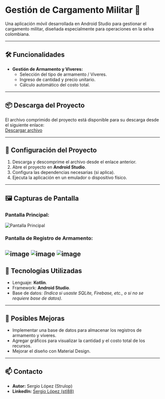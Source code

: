 # Gestión de Cargamento Militar 🚁

Una aplicación móvil desarrollada en Android Studio para gestionar el cargamento militar, diseñada especialmente para operaciones en la selva colombiana.

---

## 🛠️ Funcionalidades
- **Gestión de Armamento y Viveres:**
  - Selección del tipo de armamento / Viveres.
  - Ingreso de cantidad y precio unitario.
  - Cálculo automático del costo total.

---

## 📦 Descarga del Proyecto
El archivo comprimido del proyecto está disponible para su descarga desde el siguiente enlace:  
[Descargar archivo](https://drive.google.com/file/d/1rp5hoCkb3Iy08Ee6iWcv7PUATs17k95g/view?usp=sharing)

---

## 🚀 Configuración del Proyecto
1. Descarga y descomprime el archivo desde el enlace anterior.
2. Abre el proyecto en **Android Studio**.
3. Configura las dependencias necesarias (si aplica).
4. Ejecuta la aplicación en un emulador o dispositivo físico.

---

## 🖼️ Capturas de Pantalla
### Pantalla Principal:
![Pantalla Principal](ruta/a/la/imagen.jpg)

### Pantalla de Registro de Armamento:
![image](https://github.com/user-attachments/assets/b09d6c24-74b3-4c9e-b041-c634b4a54652)
![image](https://github.com/user-attachments/assets/b78adfd4-eb04-4a28-b7ae-43a58d992eac)
![image](https://github.com/user-attachments/assets/4c240054-c28f-480c-907c-4f263b5e51bb)
---

## 🔧 Tecnologías Utilizadas
- Lenguaje: **Kotlin**.
- Framework: **Android Studio**.
- Base de datos: *(Indica si usaste SQLite, Firebase, etc., o si no se requiere base de datos).*

---

## 🤔 Posibles Mejoras
- Implementar una base de datos para almacenar los registros de armamento y víveres.
- Agregar gráficos para visualizar la cantidad y el costo total de los recursos.
- Mejorar el diseño con Material Design.

---

## 📫 Contacto
- **Autor:** Sergio López (Strulop)
- **LinkedIn:** [Sergio López (stl88)](https://www.linkedin.com/in/stl88)
